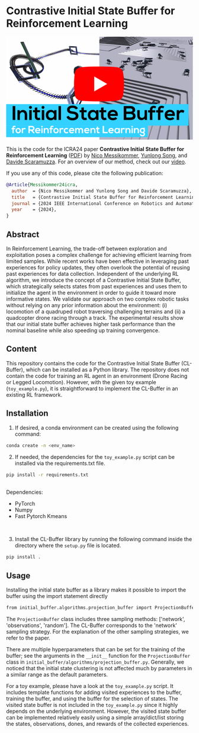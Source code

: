 # Contrastive Initial State Buffer for Reinforcement Learning

<p align="center">
 <a href="https://youtu.be/RB7mDq2fhho">
  <img src="doc/thumbnail.png" alt="youtube_video" width="800"/>
 </a>
</p>

This is the code for the ICRA24 paper **Contrastive Initial State Buffer for Reinforcement Learning**
([PDF](https://rpg.ifi.uzh.ch/docs/Arxiv23_Messikommer.pdf)) by [Nico Messikommer](https://messikommernico.github.io/), [Yunlong Song](https://yun-long.github.io/), and [Davide Scaramuzza](http://rpg.ifi.uzh.ch/people_scaramuzza.html).
For an overview of our method, check out our [video](https://youtu.be/RB7mDq2fhho).

If you use any of this code, please cite the following publication:

```bibtex
@Article{Messikommer24icra,
  author  = {Nico Messikommer and Yunlong Song and Davide Scaramuzza},
  title   = {Contrastive Initial State Buffer for Reinforcement Learning},
  journal = {2024 IEEE International Conference on Robotics and Automation (ICRA)},
  year    = {2024},
}
```

## Abstract

In Reinforcement Learning, the trade-off between exploration and exploitation poses a complex challenge for achieving efficient learning from limited samples.
While recent works have been effective in leveraging past experiences for policy updates, they often overlook the potential of reusing past experiences for data collection.
Independent of the underlying RL algorithm, we introduce the concept of a Contrastive Initial State Buffer, which strategically selects states from past experiences and uses them to initialize the agent in the environment in order to guide it toward more informative states.
We validate our approach on two complex robotic tasks without relying on any prior information about the environment: (i) locomotion of a quadruped robot traversing challenging terrains and (ii) a quadcopter drone racing through a track.
The experimental results show that our initial state buffer achieves higher task performance than the nominal baseline while also speeding up training convergence.

## Content

This repository contains the code for the Contrastive Initial State Buffer (CL-Buffer), which can be installed as a Python library. 
The repository does not contain the code for training an RL agent in an environment (Drone Racing or Legged Locomotion).
However, with the given toy example (```toy_example.py```), it is straightforward to implement the CL-Buffer in an existing RL framework.

## Installation

1. If desired, a conda environment can be created using the following command:

```bash
conda create -n <env_name>
```

2.  If needed, the dependencies for the ```toy_example.py``` script can be installed via the requirements.txt file.
```bash
pip install -r requirements.txt
```
<br>    
    Dependencies:
    <ul>
        <li>PyTorch</li>
        <li>Numpy</li>
        <li>Fast Pytorch Kmeans</li>
    </ul><br>
    
3. Install the CL-Buffer library by running the following command inside the directory where the ```setup.py``` file is located.
```bash
pip install .
```


## Usage
Installing the initial state buffer as a library makes it possible to import the buffer using the import statement directly
```bash
from initial_buffer.algorithms.projection_buffer import ProjectionBuffer
```

The ```ProjectionBuffer``` class includes three sampling methods: ['network', 'observations', 'random']. 
The CL-Buffer corresponds to the 'network' sampling strategy.
For the explanation of the other sampling strategies, we refer to the paper.

There are multiple hyperparameters that can be set for the training of the buffer; see the arguments in the ```__init__``` function for the ```ProjectionBuffer``` class in ```initial_buffer/algorithms/projection_buffer.py```. 
Generally, we noticed that the initial state clustering is not affected much by parameters in a similar range as the default parameters.

For a toy example, please have a look at the ```toy_example.py``` script. 
It includes template functions for adding visited experiences to the buffer, training the buffer, and using the buffer for the selection of states.
The visited state buffer is not included in the ```toy_example.py``` since it highly depends on the underlying environment. 
However, the visited state buffer can be implemented relatively easily using a simple array/dict/list storing the states, observations, dones, and rewards of the collected experiences.

